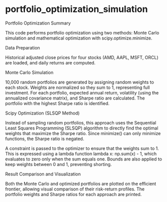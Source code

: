 # portfolio_optimization_simulation


Portfolio Optimization Summary

This code performs portfolio optimization using two methods: Monte Carlo simulation and mathematical optimization with scipy.optimize.minimize.

Data Preparation

Historical adjusted close prices for four stocks (AMD, AAPL, MSFT, ORCL) are loaded, and daily returns are computed.

Monte Carlo Simulation

10,000 random portfolios are generated by assigning random weights to each stock. Weights are normalized so they sum to 1, representing full investment. For each portfolio, expected annual return, volatility (using the annualized covariance matrix), and Sharpe ratio are calculated. The portfolio with the highest Sharpe ratio is identified.

Scipy Optimization (SLSQP Method)

Instead of sampling random portfolios, this approach uses the Sequential Least Squares Programming (SLSQP) algorithm to directly find the optimal weights that maximize the Sharpe ratio. Since minimize() can only minimize functions, the Sharpe ratio is negated.

A constraint is passed to the optimizer to ensure that the weights sum to 1. This is expressed using a lambda function lambda x: np.sum(x) - 1, which evaluates to zero only when the sum equals one. Bounds are also applied to keep weights between 0 and 1, preventing shorting.

Result Comparison and Visualization

Both the Monte Carlo and optimized portfolios are plotted on the efficient frontier, allowing visual comparison of their risk-return profiles. The portfolio weights and Sharpe ratios for each approach are printed.
